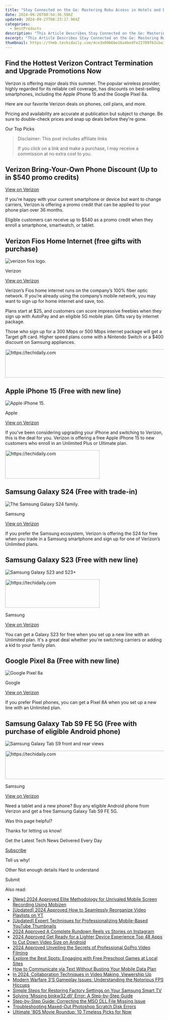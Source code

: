 ```yaml
---
title: "Stay Connected on the Go: Mastering Roku Access in Hotels and Dorms"
date: 2024-09-26T00:54:36.596Z
updated: 2024-09-27T08:23:17.904Z
categories:
  - BestProducts
description: "This Article Describes Stay Connected on the Go: Mastering Roku Access in Hotels and Dorms"
excerpt: "This Article Describes Stay Connected on the Go: Mastering Roku Access in Hotels and Dorms"
thumbnail: https://thmb.techidaily.com/4ce3e09b6be16a4bedfe22789f63cbe3ee4e3f00e904ff59e25edd73f99d4f26.jpg
---
```


## Find the Hottest Verizon Contract Termination and Upgrade Promotions Now

 Verizon is offering major deals this summer. The popular wireless provider, highly regarded for its reliable cell coverage, has discounts on best-selling smartphones, including the Apple iPhone 15 and the Google Pixel 8a.

 Here are our favorite Verizon deals on phones, cell plans, and more.

 Pricing and availability are accurate at publication but subject to change. Be sure to double-check prices and snap up deals before they're gone.

 Our Top Picks

>  Disclaimer: This post includes affiliate links
>
>  If you click on a link and make a purchase, I may receive a commission at no extra cost to you.
>

## Verizon Bring-Your-Own Phone Discount (Up to in $540 promo credits)

[View on Verizon](https://www.verizon.com/bring-your-own-device/)

 If you’re happy with your current smartphone or device but want to change carriers, Verizon is offering a promo credit that can be applied to your phone plan over 36 months.

 Eligible customers can receive up to $540 as a promo credit when they enroll a smartphone, smartwatch, or tablet.

## Verizon Fios Home Internet (free gifts with purchase)

![verizon fios logo.](https://www.lifewire.com/thmb/5lIlwcVPJ5fA93bTxQV9DmB8sGA=/1500x0/filters:no_upscale():max_bytes(150000):strip_icc():format(webp)/fios-logo-300a5cb5bd23463f9915d361bf7d3ca4.jpg)

Verizon

[View on Verizon](https://www.verizon.com/home/internet/fios-fastest-internet/bundles/)

 Verizon’s Fios home internet runs on the company’s 100% fiber optic network. If you’re already using the company’s mobile network, you may want to sign up for home internet and save, too.

 Plans start at $25, and customers can score impressive freebies when they sign up with AutoPay and an eligible 5G mobile plan. Gifts vary by internet package.

 Those who sign up for a 300 Mbps or 500 Mbps internet package will get a Target gift card. Higher speed plans come with a Nintendo Switch or a $400 discount on Samsung appliances.

<!-- affiliate ads begin -->
<a href="https://appsumo.8odi.net/c/5597632/2144279/7443" target="_top" id="2144279">
  <img src="//a.impactradius-go.com/display-ad/7443-2144279" border="0" alt="https://techidaily.com" width="728" height="90"/>
</a>
<img height="0" width="0" src="https://appsumo.8odi.net/i/5597632/2144279/7443" style="position:absolute;visibility:hidden;" border="0" />
<!-- affiliate ads end -->

## Apple iPhone 15 (Free with new line)

![Apple iPhone 15.](https://www.lifewire.com/thmb/wnB6E3DLz12emgLWUSlRQF03Ovo=/1500x0/filters:no_upscale():max_bytes(150000):strip_icc():format(webp)/AppleiPhone15_Apple-082be61ad5174733ab03bc42439ffa99.jpg)

Apple

[View on Verizon](https://www.verizon.com/smartphones/apple-iphone-15/)

 If you’ve been considering upgrading your iPhone and switching to Verizon, this is the deal for you. Verizon is offering a free Apple iPhone 15 to new customers who enroll in an Unlimited Plus or Ultimate plan.

<!-- affiliate ads begin -->
<a href="https://aligracehair.sjv.io/c/5597632/2027162/19272" target="_top" id="2027162">
  <img src="//a.impactradius-go.com/display-ad/19272-2027162" border="0" alt="https://techidaily.com" width="300" height="90"/>
</a>
<img height="0" width="0" src="https://aligracehair.sjv.io/i/5597632/2027162/19272" style="position:absolute;visibility:hidden;" border="0" />
<!-- affiliate ads end -->

## Samsung Galaxy S24 (Free with trade-in)

![The Samsung Galaxy S24 family.](https://www.lifewire.com/thmb/au0mcBHAPUkv3GfdRYiFLqS9JHU=/1500x0/filters:no_upscale():max_bytes(150000):strip_icc():format(webp)/Screenshot2024-01-17at12.29.10PM-07a5a954b4ea4170a3796e706afbda42.png)

Samsung

[View on Verizon](https://www.verizon.com/smartphones/samsung-galaxy-s24/)

 If you prefer the Samsung ecosystem, Verizon is offering the S24 for free when you trade in a Samsung smartphone and sign up for one of Verizon’s Unlimited plans.  

## Samsung Galaxy S23 (Free with new line)

![Samsung Galaxy S23 and S23+](https://www.lifewire.com/thmb/F5hl4jBWAvl1DcP2bYHxFGieOXY=/1500x0/filters:no_upscale():max_bytes(150000):strip_icc():format(webp)/galaxy-s23-highlights-design-kv-end-s-7d6d1aed1691493f9d94a10e4e87853e.jpg)

<!-- affiliate ads begin -->
<a href="https://wigfever.sjv.io/c/5597632/2005184/22899" target="_top" id="2005184">
  <img src="//a.impactradius-go.com/display-ad/22899-2005184" border="0" alt="https://techidaily.com" width="300" height="90"/>
</a>
<img height="0" width="0" src="https://wigfever.sjv.io/i/5597632/2005184/22899" style="position:absolute;visibility:hidden;" border="0" />
<!-- affiliate ads end -->

Samsung

[View on Verizon](https://www.verizon.com/smartphones/samsung-galaxy-s23/)

 You can get a Galaxy S23 for free when you set up a new line with an Unlimited plan. It's a great deal whether you're switching carriers or adding a kid to your family plan.  

## Google Pixel 8a (Free with new line)

![Google Pixel 8a](https://www.lifewire.com/thmb/0fq8wmHIy-gFKUO16ogpXZRkGQ8=/1500x0/filters:no_upscale():max_bytes(150000):strip_icc():format(webp)/google-pixel-8a-35b919eee7b247e98ca33a021103cd34.png)

Google

[View on Verizon](https://www.verizon.com/smartphones/google-pixel-8a/)

 If you prefer Pixel phones, you can get a Pixel 8A when you set up a new line with an Unlimited plan.  

## Samsung Galaxy Tab S9 FE 5G (Free with purchase of eligible Android phone)

![Samsung Galaxy Tab S9 front and rear views](https://www.lifewire.com/thmb/OtTv544powHGdCTuhi-XjVZuPwk=/1500x0/filters:no_upscale():max_bytes(150000):strip_icc():format(webp)/Samsung-Galaxy-Tab-S9-2422bd507f6648d1bb99588e02ca7841.jpeg)

<!-- affiliate ads begin -->
<a href="https://electronicx.pxf.io/c/5597632/1167086/14483" target="_top" id="1167086">
  <img src="//a.impactradius-go.com/display-ad/14483-1167086" border="0" alt="https://techidaily.com" width="728" height="90"/>
</a>
<img height="0" width="0" src="https://electronicx.pxf.io/i/5597632/1167086/14483" style="position:absolute;visibility:hidden;" border="0" />
<!-- affiliate ads end -->

Samsung

[View on Verizon](https://www.verizon.com/tablets/samsung-galaxy-tab-s9-fe-5g/)

 Need a tablet and a new phone? Buy any eligible Android phone from Verizon and get a free Samsung Galaxy Tab S9 FE 5G.  

Was this page helpful?

Thanks for letting us know!

 Get the Latest Tech News Delivered Every Day

[Subscribe](https://www.lifewire.com/#)

Tell us why!

 Other  Not enough details  Hard to understand

 Submit

<ins class="adsbygoogle"
     style="display:block"
     data-ad-format="autorelaxed"
     data-ad-client="ca-pub-7571918770474297"
     data-ad-slot="1223367746"></ins>

<ins class="adsbygoogle"
     style="display:block"
     data-ad-client="ca-pub-7571918770474297"
     data-ad-slot="8358498916"
     data-ad-format="auto"
     data-full-width-responsive="true"></ins>

<span class="atpl-alsoreadstyle">Also read:</span>
<div><ul>
<li><a href="https://desktop-recording.techidaily.com/new-2024-approved-elite-methodology-for-unrivaled-mobile-screen-recording-using-mobizen/"><u>[New] 2024 Approved Elite Methodology for Unrivaled Mobile Screen Recording Using Mobizen</u></a></li>
<li><a href="https://youtube-sure.techidaily.com/ed-2024-approved-how-to-seamlessly-reorganize-video-playlists-on-yt/"><u>[Updated] 2024 Approved How to Seamlessly Reorganize Video Playlists on YT</u></a></li>
<li><a href="https://facebook-video-footage.techidaily.com/updated-expert-techniques-for-professionalizing-mobile-based-youtube-thumbnails/"><u>[Updated] Expert Techniques for Professionalizing Mobile-Based YouTube Thumbnails</u></a></li>
<li><a href="https://instagram-clips.techidaily.com/2024-approved-a-complete-rundown-reels-vs-stories-on-instagram/"><u>2024 Approved A Complete Rundown Reels vs Stories on Instagram</u></a></li>
<li><a href="https://some-techniques.techidaily.com/2024-approved-get-ready-for-a-lighter-device-experience-top-48-apps-to-cut-down-video-size-on-android/"><u>2024 Approved Get Ready for a Lighter Device Experience Top 48 Apps to Cut Down Video Size on Android</u></a></li>
<li><a href="https://some-tips.techidaily.com/2024-approved-unveiling-the-secrets-of-professional-gopro-video-filming/"><u>2024 Approved Unveiling the Secrets of Professional GoPro Video Filming</u></a></li>
<li><a href="https://techno-recovery.techidaily.com/explore-the-best-spots-engaging-with-free-preschool-games-at-local-sites/"><u>Explore the Best Spots: Engaging with Free Preschool Games at Local Sites</u></a></li>
<li><a href="https://techno-recovery.techidaily.com/how-to-communicate-via-text-without-busting-your-mobile-data-plan/"><u>How to Communicate via Text Without Busting Your Mobile Data Plan</u></a></li>
<li><a href="https://youtube-docs.techidaily.com/24-collaboration-techniques-in-video-making-viewership-up/"><u>In 2024, Collaboration Techniques in Video Making, Viewership Up</u></a></li>
<li><a href="https://win-able.techidaily.com/modern-warfare-3s-gameplay-issues-understanding-the-notorious-fps-hiccups/"><u>Modern Warfare 3'S Gameplay Issues: Understanding the Notorious FPS Hiccups</u></a></li>
<li><a href="https://techno-recovery.techidaily.com/simple-steps-for-restoring-factory-settings-on-your-samsung-smart-tv/"><u>Simple Steps for Restoring Factory Settings on Your Samsung Smart TV</u></a></li>
<li><a href="https://techno-recovery.techidaily.com/solving-missing-binkw32dll-error-a-step-by-step-guide/"><u>Solving 'Missing binkw32.dll' Error: A Step-by-Step Guide</u></a></li>
<li><a href="https://techno-recovery.techidaily.com/step-by-step-guide-correcting-the-mso-dll-file-missing-issue/"><u>Step-by-Step Guide: Correcting the MSO DLL File Missing Issue</u></a></li>
<li><a href="https://techno-recovery.techidaily.com/troubleshooting-maxed-out-photoshop-scratch-disk-errors/"><u>Troubleshooting Maxed-Out Photoshop Scratch Disk Errors</u></a></li>
<li><a href="https://techno-recovery.techidaily.com/ultimate-80s-movie-roundup-10-timeless-picks-for-now/"><u>Ultimate '80S Movie Roundup: 10 Timeless Picks for Now</u></a></li>
</ul></div>

